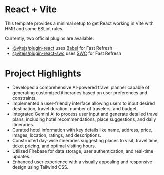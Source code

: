 # React + Vite

This template provides a minimal setup to get React working in Vite with HMR and some ESLint rules.

Currently, two official plugins are available:

- [@vitejs/plugin-react](https://github.com/vitejs/vite-plugin-react/blob/main/packages/plugin-react/README.md) uses [Babel](https://babeljs.io/) for Fast Refresh
- [@vitejs/plugin-react-swc](https://github.com/vitejs/vite-plugin-react-swc) uses [SWC](https://swc.rs/) for Fast Refresh

# Project Highlights

- Developed a comprehensive AI-powered travel planner capable of generating customized itineraries based on user preferences and constraints.
- Implemented a user-friendly interface allowing users to input desired destination, travel duration, number of travelers, and budget.
- Integrated Gemini AI to process user input and generate detailed travel plans, including hotel recommendations, place suggestions, and daily itineraries.
- Curated hotel information with key details like name, address, price, images, location, ratings, and descriptions.
- Constructed day-wise itineraries suggesting places to visit, travel time, ticket pricing, and optimal visiting hours.
- Utilized Firebase for data storage, user authentication, and real-time updates.
- Enhanced user experience with a visually appealing and responsive design using Tailwind CSS.
